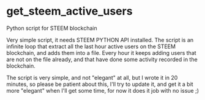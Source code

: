 # get_steem_active_users
Python script for STEEM blockchain

Very simple script, it needs STEEM PYTHON API installed.
The script is an infinite loop that extract all the last hour active users on the STEEM blockchain, and adds them into a file. Every hour it keeps adding users that are not on the file already, and that have done some activity recorded in the blockchain.

The script is very simple, and not "elegant" at all, but I wrote it in 20 minutes, so please be patient about this, I'll try to update it, and get it a bit more "elegant" when I'll get some time, for now it does it job with no issue ;)
